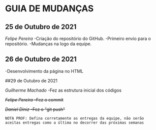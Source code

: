 # GUIA DE MUDANÇAS

## 25 de Outubro de 2021

_Felipe Pereira_
-Criação do repositório do GitHub.
-Primeiro envio para o repositório.
-Mudanças na logo da equipe.

## 26 de Outubro de 2021

-Desenvolvimento da página no HTML

##29 de Outubro de 2021

_Guilherme Machado_
-Fez as estrutura inicial dos códigos
 
<strike> _Felipe Pereira_ </strike>
<strike> -Fez o commit </strike>

 <strike> _Daniel Diniz_ </strike>
 <strike> -Fez o "git push" </strike>

```text
NOTA PROF: Defina corretamente as entregas da equipe, não serão aceitas entregas como a última no decorrer das próximas semanas 
```
